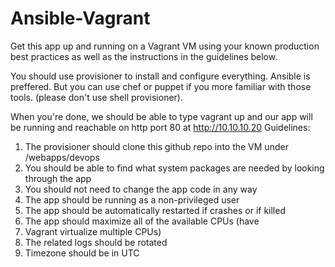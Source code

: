 # Ansible-Vagrant

Get this app up and running on a Vagrant VM using your known production best practices as well as the instructions in the guidelines below.

You should use provisioner to install and configure everything. Ansible is preffered. But you can use chef or puppet if you more familiar with those tools. (please don't use shell provisioner).

When you're done, we should be able to type vagrant up and our app will be running and reachable on http port 80 at http://10.10.10.20
Guidelines:

   1) The provisioner should clone this github repo into the VM under /webapps/devops
   2) You should be able to find what system packages are needed by looking through the app
   3) You should not need to change the app code in any way
   4) The app should be running as a non-privileged user
   5) The app should be automatically restarted if crashes or if killed
   6) The app should maximize all of the available CPUs (have
   7) Vagrant virtualize multiple CPUs)
   8) The related logs should be rotated
   9) Timezone should be in UTC


